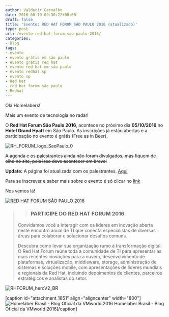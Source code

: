 ```yaml
---
author: Valdecir Carvalho
date: 2016-08-19 09:30:22+00:00
draft: false
title: 'Evento: RED HAT FORUM SÃO PAULO 2016 (atualizado)'
type: post
url: /evento-red-hat-forum-sao-paulo-2016/
categories:
- Blog
tags:
- evento
- evento grátis em são paulo
- evento grátis red hat
- evento red hat em são paulo
- evento redhat sp
- evento sp
- Red Hat
- red hat forum são paulo
- Redhat
---
```


Olá Homelabers!

Mais um evento de tecnologia no radar!

O **Red Hat Forum São Paulo 2016**, acontece no próximo dia **05/10/2016** no **Hotel Grand Hyatt** em São Paulo. As inscrições já estão abertas e a participação no evento é grátis (Free as in Beer).

![RH_FORUM_logo_SaoPaulo_0](/imagens/2016/08/RH_FORUM_logo_SaoPaulo_0.png)


<del>A agenda e os palestrantes ainda não foram divulgados, mas fiquem de olho no site, pois isso deve acontecer em breve!</del>

**Update:** A página foi atualizada com os palestrantes. [Aqui](https://www.redhat.com/pt-br/about/events/red-hat-forum-s%C3%A3o-paulo-2016?sc_cid=70160000000lhujAAA)

<!-- more -->

Para se inscrever e saber mais sobre o evento é só clicar no [link](http://bit.ly/redhatforumsp2016)

Nos vemos lá!

![RED HAT FORUM SÃO PAULO 2016](/imagens/2016/08/RED-HAT-FORUM-SÃO-PAULO-2016-1.png)




<blockquote>

> 
> ### PARTICIPE DO RED HAT FORUM 2016
> 
> 
Convidamos você a interagir com os líderes em inovação aberta neste encontro anual de TI que conecta especialistas de diversas áreas para colaborar e solucionar desafios comuns.

Descubra como levar sua organização rumo à transformação digital. O Red Hat Forum reúne toda a comunidade de TI para apresentar as mais recentes inovações para a nuvem, desenvolvimento de plataformas, virtualização, middleware, storage, administração de sistemas e soluções mobile, com apresentações de líderes mundiais e regionais da Red Hat, incluindo depoimentos de clientes, parceiros estratégicos e analistas do setor.</blockquote>



![RHFORUM_heroV2_BR](/imagens/2016/08/RHFORUM_heroV2_BR.png)




[caption id="attachment_1851" align="aligncenter" width="800"]![Homelaber Brasil - Blog Oficial da VMworld 2016](/imagens/2016/08/vmworld-2016-official-blogger-banner-long.png)
Homelaber Brasil - Blog Oficial da VMworld 2016[/caption]
